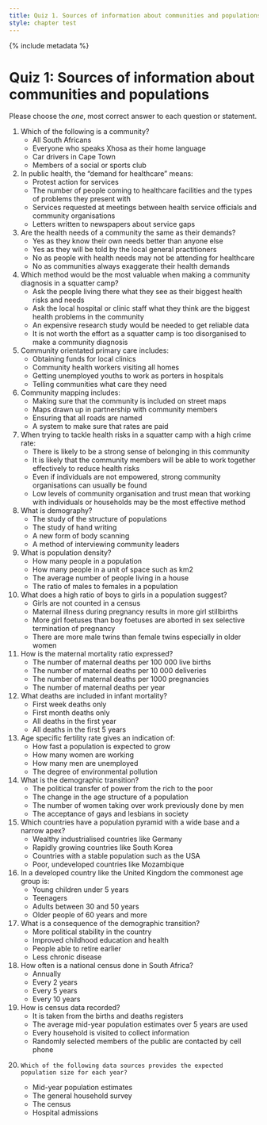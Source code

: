 ```yaml
---
title: Quiz 1. Sources of information about communities and populations
style: chapter test
---
```


{% include metadata %}

# Quiz 1: Sources of information about communities and populations

Please choose the *one*, most correct answer to each question or statement.

1.	Which of the following is a community?
	- 	All South Africans
	- 	Everyone who speaks Xhosa as their home language
	+ 	Car drivers in Cape Town
	- 	Members of a social or sports club
2. In public health, the “demand for healthcare” means:
	- 	Protest action for services
	+ 	The number of people coming to healthcare facilities and the types of problems they present with
	- 	Services requested at meetings between health service officials and community organisations
	- 	Letters written to newspapers about service gaps 
3.	Are the health needs of a community the same as their demands?
	- 	Yes as they know their own needs better than anyone else
	- 	Yes as they will be told by the local general practitioners
	+	No as people with health needs may not be attending for healthcare
	- 	No as communities always exaggerate their health demands
4.	Which method would be the most valuable when making a community diagnosis in a squatter camp?
	+ 	Ask the people living there what they see as their biggest health risks and needs
	-  	Ask the local hospital or clinic staff what they think are the biggest health problems in the community
	- 	An expensive research study would be needed to get reliable data
	- 	It is not worth the effort as a squatter camp is too disorganised to make a community diagnosis
5.	Community orientated primary care includes:
	- 	Obtaining funds for local clinics
	+ 	Community health workers visiting all homes
	- 	Getting unemployed youths to work as porters in hospitals
	- 	Telling communities what care they need
6.	Community mapping includes:
	- 	Making sure that the community is included on street maps
	+ 	Maps drawn up in partnership with community members 
	- 	Ensuring that all roads are named
	- 	A system to make sure that rates are paid
7.	When trying to tackle health risks in a squatter camp with a high crime rate:
	- 	There is likely to be a strong sense of belonging in this community
	- 	It is likely that the community members will be able to work together effectively to reduce health risks  
	- 	Even if individuals are not empowered, strong community organisations can usually be found
	+ 	Low levels of community organisation and trust mean that working with individuals or households may be the most effective method
8.	What is demography?
	+ 	The study of the structure of populations
	- 	The study of hand writing
	- 	A new form of body scanning
	- 	A method of interviewing community leaders
9.	What is population density?
	- 	How many people in a population
	+ 	How many people in a unit of space such as km2
	- 	The average number of people living in a house
	- 	The ratio of males to females in a population
10.	What does a high ratio of boys to girls in a population suggest?
	- 	Girls are not counted in a census
	- 	Maternal illness during pregnancy results in more girl stillbirths
	+ 	More girl foetuses than boy foetuses are aborted in sex selective termination of pregnancy
	- 	There are more male twins than female twins especially in older women
11.	How is the maternal mortality ratio expressed?
	+ 	The number of maternal deaths per 100 000 live births
	- 	The number of maternal deaths per 10 000 deliveries
	- 	The number of maternal deaths per 1000 pregnancies
	- 	The number of maternal deaths per year
12.	What deaths are included in infant mortality?
	- 	First week deaths only
	- 	First month deaths only
	+ 	All deaths in the first year
	- 	All deaths in the first 5 years
13.	Age specific fertility rate gives an indication of:
	+ 	How fast a population is expected to grow
	- 	How many women are working
	- 	How many men are unemployed
	- 	The degree of environmental pollution
14.	What is the demographic transition?
	- 	The political transfer of power from the rich to the poor
	+ 	The change in the age structure of a population
	- 	The number of women taking over work previously done by men
	- 	The acceptance of gays and lesbians in society
15.	Which countries have a population pyramid with a wide base and a narrow apex?
	- 	Wealthy industrialised countries like Germany
	- 	Rapidly growing countries like South Korea
	- 	Countries with a stable population such as the USA
	+ 	Poor, undeveloped countries like Mozambique
16.	In a developed country like the United Kingdom the commonest age group is:
	- 	Young children under 5 years
	- 	Teenagers
	+ 	Adults between 30 and 50 years
	- 	Older people of 60 years and more
17.	What is a consequence of the demographic transition?
	- 	More political stability in the country
	+ 	Improved childhood education and health
	- 	People able to retire earlier
	- 	Less chronic disease
18.	How often is a national census done in South Africa?
	- 	Annually
	- 	Every 2 years
	- 	Every 5 years
	+	Every 10 years
19.	How is census data recorded?
	- 	It is taken from the births and deaths registers
	- 	The average mid-year population estimates over 5 years are used
	+	Every household is visited to collect information
	- 	Randomly selected members of the public are contacted by cell phone
20.		Which of the following data sources provides the expected population size for each year?
	+	Mid-year population estimates
	- 	The general household survey
	- 	The census
	- 	Hospital admissions